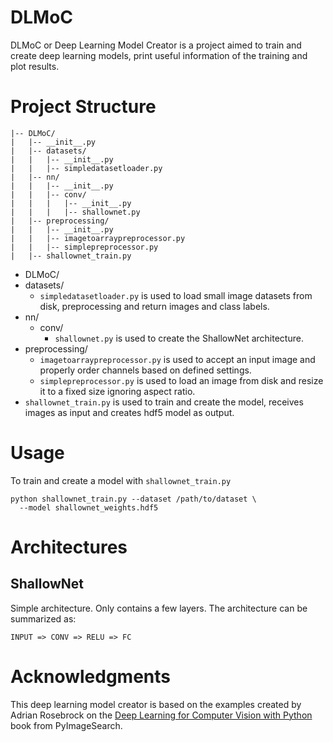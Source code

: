 # DLMoC

DLMoC or Deep Learning Model Creator is a project aimed to train and create deep learning models, print useful information of the training and plot results. 

# Project Structure

```
|-- DLMoC/
|   |-- __init__.py
|   |-- datasets/
|   |   |-- __init__.py
|   |   |-- simpledatasetloader.py
|   |-- nn/
|   |   |-- __init__.py
|   |   |-- conv/
|   |   |   |-- __init__.py
|   |   |   |-- shallownet.py
|   |-- preprocessing/
|   |   |-- __init__.py
|   |   |-- imagetoarraypreprocessor.py
|   |   |-- simplepreprocessor.py
|   |-- shallownet_train.py
```

- DLMoC/
- datasets/
  - `simpledatasetloader.py` is used to load small image datasets from disk, preprocessing and return images and class labels.
- nn/
  - conv/
    - `shallownet.py` is used to create the ShallowNet architecture. 
- preprocessing/
  - `imagetoarraypreprocessor.py` is used to accept an input image and properly order channels based on defined settings.
  - `simplepreprocessor.py` is used to load an image from disk and resize it to a fixed size ignoring aspect ratio. 
- `shallownet_train.py` is used to train and create the model, receives images as input and creates hdf5 model as output. 

# Usage

To train and create a model with `shallownet_train.py`

```
python shallownet_train.py --dataset /path/to/dataset \
  --model shallownet_weights.hdf5
```

# Architectures

## ShallowNet

Simple architecture. Only contains a few layers. The architecture can be summarized as:

` INPUT => CONV => RELU => FC `

# Acknowledgments

This deep learning model creator is based on the examples created by Adrian Rosebrock on the [Deep Learning for Computer Vision with Python](https://www.pyimagesearch.com/deep-learning-computer-vision-python-book/) book from PyImageSearch.
